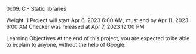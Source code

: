 0x09. C - Static libraries

Weight: 1
Project will start Apr 6, 2023 6:00 AM, must end by Apr 11, 2023 6:00 AM
Checker was released at Apr 7, 2023 12:00 PM

Learning Objectives
At the end of this project, you are expected to be able to explain to anyone, without the help of Google:
